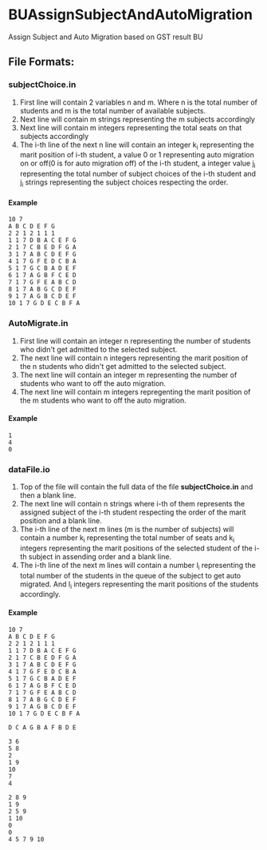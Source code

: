 # BUAssignSubjectAndAutoMigration
Assign Subject and Auto Migration based on GST result BU

## File Formats:
### subjectChoice.in
1. First line will contain 2 variables n and m. Where n is the total number of students and m is the total number of available subjects.
2. Next line will contain m strings representing the m subjects accordingly
3. Next line will contain m integers representing the total seats on that subjects accordingly
4. The i-th line of the next n line will contain an integer k<sub>i</sub> representing the marit position of i-th student, a value 0 or 1 representing auto migration on or off(0 is for auto migration off) of the i-th student, a integer value j<sub>i</sub> representing the total number of subject choices of the i-th student and j<sub>i</sub> strings representing the subject choices respecting the order.

#### Example
```
10 7
A B C D E F G
2 2 1 2 1 1 1
1 1 7 D B A C E F G
2 1 7 C B E D F G A
3 1 7 A B C D E F G
4 1 7 G F E D C B A
5 1 7 G C B A D E F
6 1 7 A G B F C E D
7 1 7 G F E A B C D
8 1 7 A B G C D E F
9 1 7 A G B C D E F
10 1 7 G D E C B F A
```

### AutoMigrate.in
1. First line will contain an integer n representing the number of students who didn't get admitted to the selected subject.
2. The next line will contain n integers representing the marit position of the n students who didn't get admitted to the selected subject.
3. The next line will contain an integer m representing the number of students who want to off the auto migration.
4. The next line will contain m integers repregenting the marit position of the m students who want to off the auto migration.
#### Example
```
1
4
0
```

### dataFile.io
1. Top of the file will contain the full data of the file **subjectChoice.in** and then a blank line.
2. The next line will contain n strings where i-th of them represents the assigned subject of the i-th student respecting the order of the marit position and a blank line.
3. The i-th line of the next m lines (m is the number of subjects) will contain a number k<sub>i</sub> representing the total number of seats and k<sub>i</sub> integers representing the marit positions of the selected student of the i-th subject in assending order and a blank line.
4. The i-th line of the next m lines will contain a number l<sub>i</sub> representing the total number of the students in the queue of the subject to get auto migrated. And l<sub>i</sub> integers representing the marit positions of the students accordingly.
#### Example
```
10 7
A B C D E F G
2 2 1 2 1 1 1
1 1 7 D B A C E F G
2 1 7 C B E D F G A
3 1 7 A B C D E F G
4 1 7 G F E D C B A
5 1 7 G C B A D E F
6 1 7 A G B F C E D
7 1 7 G F E A B C D
8 1 7 A B G C D E F
9 1 7 A G B C D E F
10 1 7 G D E C B F A

D C A G B A F B D E

3 6
5 8
2
1 9
10
7
4

2 8 9
1 9
2 5 9
1 10
0
0
4 5 7 9 10
```

